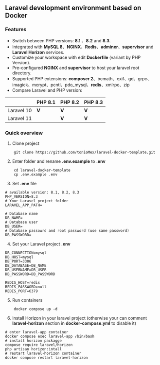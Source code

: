 ## Laravel development environment based on Docker

### Features
+ Switch between PHP versions: **8.1** 、**8.2** and **8.3**.
+ Integrated with **MySQL 8**、**NGINX**、**Redis**、**adminer**、**supervisor** and **Laravel Horizon** services.
+ Customize your workspace with edit **Dockerfile** (variant by PHP Version).
+ Pre-configured **NGINX** and **supervisor** to host your laravel root directory.
+ Supported PHP extensions: **composer 2**、bcmath、exif、gd、grpc、imagick、mcrypt、pcntl、pdo_mysql、**redis**、xmlrpc、zip
+ Compare Laravel and PHP version:

|        | PHP 8.1 | PHP 8.2 | PHP 8.3 |
| ------ | -------- | ------- | ------- |
| Laravel 10 | **V** | **V** | **V** |
| Laravel 11 |       | **V** | **V** |

### Quick overview
1. Clone project
```shell
    git clone https://github.com/tonioMex/laravel-docker-template.git
```

2. Enter folder and rename **.env.example** to **.env**
```shell
    cd laravel-docker-template
    cp .env.example .env
```

3. Set **.env** file
```shell
# available version: 8.1, 8.2, 8.3
PHP_VERSION=8.3
# Your Laravel project folder
LARAVEL_APP_PATH=

# Database name
DB_NAME=
# Database user
DB_USER=
# Database passowrd and root password (use same password)
DB_PASSWORD=
```

4. Set your Laravel project **.env**
```shell
DB_CONNECTION=mysql
DB_HOST=mysql
DB_PORT=3306
DB_DATABASE=DB_NAME
DB_USERNAME=DB_USER
DB_PASSWORD=DB_PASSWORD

REDIS_HOST=redis
REDIS_PASSWORD=null
REDIS_PORT=6379
```

5. Run containers
```shell
    docker compose up -d
```

6. Install Horizon in your laravel project (otherwise your can comment **laravel-horizon** section in **docker-compose.yml** to disable it)
```shell
# enter laravel-app container
docker compose exec laravel-app /bin/bash
# install horizon packagge
compose require laravel/horizon
php artisan horizon:intall
# restart laravel-horizon container
docker compose restart laravel-horizon
```

